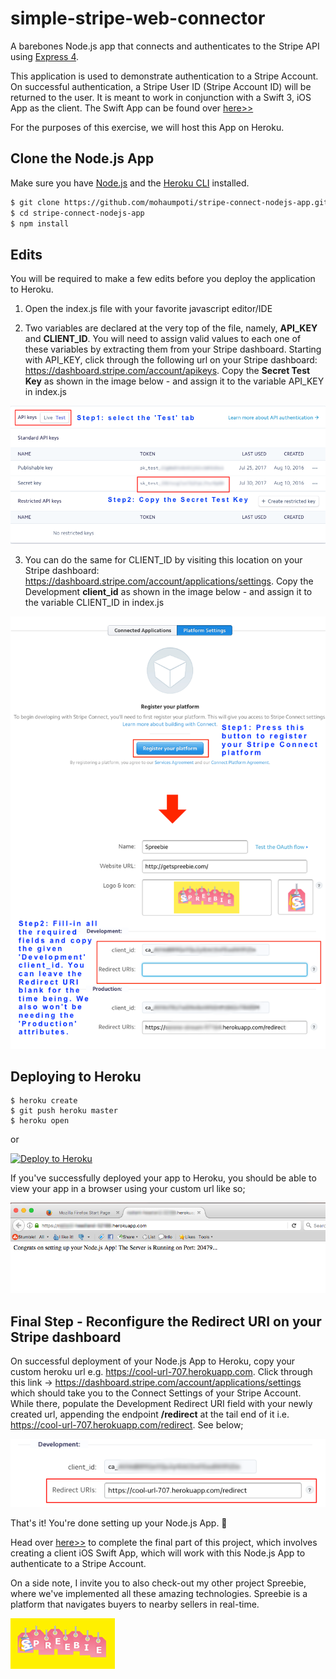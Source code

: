 # simple-stripe-web-connector

A barebones Node.js app that connects and authenticates to the Stripe API using [Express 4](http://expressjs.com/).

This application is used to demonstrate authentication to a Stripe Account. On
successful authentication, a Stripe User ID (Stripe Account ID) will be returned to the user. It is meant to work in conjunction with a Swift 3, iOS App as the client. The Swift App can be found over [here>>]

For the purposes of this exercise, we will host this App on Heroku.


## Clone the Node.js App

Make sure you have [Node.js](http://nodejs.org/) and the [Heroku CLI](https://cli.heroku.com/) installed.

```sh
$ git clone https://github.com/mohaumpoti/stripe-connect-nodejs-app.git # or clone your own fork
$ cd stripe-connect-nodejs-app
$ npm install
```


## Edits

You will be required to make a few edits before you deploy the application to Heroku.

1. Open the index.js file with your favorite javascript editor/IDE

2. Two variables are declared at the very top of the file, namely, **API_KEY** and **CLIENT_ID**. You will need to assign valid values to each one of these variables by extracting them from your Stripe dashboard. Starting with API_KEY, click through the following url on your Stripe dashboard: https://dashboard.stripe.com/account/apikeys. Copy the **Secret Test Key** as shown in the image below - and assign it to the variable API_KEY in index.js

![](public/API_KEY.png?raw=true)


3. You can do the same for CLIENT_ID by visiting this location on your Stripe dashboard: https://dashboard.stripe.com/account/applications/settings. Copy the Development **client_id** as shown in the image below - and assign it to the variable CLIENT_ID in index.js

![](public/CLIENT_ID.png?raw=true)


## Deploying to Heroku

```
$ heroku create
$ git push heroku master
$ heroku open
```
or

[![Deploy to Heroku](https://www.herokucdn.com/deploy/button.png)](https://heroku.com/deploy)


If you've successfully deployed your app to Heroku, you should be able to view your app in a browser using your custom url like so;

![](public/heroku_url.png?raw=true)


## Final Step - Reconfigure the Redirect URI on your Stripe dashboard

On successful deployment of your Node.js App to Heroku, copy your custom heroku url e.g. https://cool-url-707.herokuapp.com. Click through this link -> https://dashboard.stripe.com/account/applications/settings which should take you to the Connect Settings of your Stripe Account. While there, populate the Development Redirect URI field with your newly created url, appending the endpoint **/redirect** at the tail end of it i.e. https://cool-url-707.herokuapp.com/redirect. See below;

![](public/REDIRECT_URI.png?raw=true)


That's it! You're done setting up your Node.js App. 👏

Head over [here>>] to complete the final part of this project, which involves creating a client iOS Swift App, which will work with this Node.js App to authenticate to a Stripe Account.

On a side note, I invite you to also check-out my other project Spreebie, where we've implemented all these amazing technologies. Spreebie is a platform that navigates buyers to nearby sellers in real-time.

[![](public/spreebie_logo.png?raw=true)](https://itunes.apple.com/us/app/spreebie/id1083406471)



[here>>]: https://github.com/mohaumpoti/stripe-connect-ios-app.git
